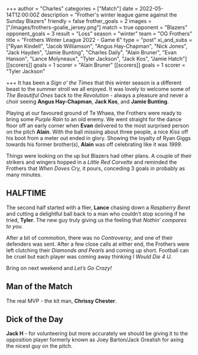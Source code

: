 +++
author = "Charles"
categories = ["Match"]
date = 2022-05-14T12:00:00Z
description = "Frother's winter league game against the Sunday Blazers"
friendly = false
frother_goals = 2
images = ["/images/frothers-goalie_jersey.png"]
match = true
opponent = "Blazers"
opponent_goals = 3
result = "Loss"
season = "winter"
team = "OG Frothers"
title = "Frothers Winter League 2022 - Game 6"
type = "post"
xi_and_subs = ["Ryan Kindell", "Jacob Williamson", "Angus Hay-Chapman", "Nick Jones", "Jack Hayden", "Jamie Bunting", "Charles Daily", "Alain Bruner", "Evan Hanson", "Lance Molyneaux", "Tyler Jackson", "Jack Kos", "Jamie Hatch"]
[[scorers]]
goals = 1
scorer = "Alain Bruner"
[[scorers]]
goals = 1
scorer = "Tyler Jackson"

+++
It has been a _Sign o’ the Times_ that this winter season is a different beast to the summer stroll we all enjoyed. It was lovely to welcome some of _The Beautiful Ones_ back to the _Revolution_ - always a pleasure and never a choir seeing **Angus Hay-Chapman**, **Jack Kos**, and **Jamie Bunting**.

Playing at our favoured ground of Te Whaea, the Frothers were ready to bring some _Purple Rain_ to an old enemy. We went straight for the dance floor off an early corner when **Evan** delivered to the most surprised person on the pitch **Alain**. With the ball missing about three people, a nice _Kiss_ off his boot from a meter out ended in glory. Showing the loyalty of Ryan Giggs towards his former brother(s), **Alain** was off celebrating like it was _1999._

Things were looking on the up but Blazers had other plans. A couple of their strikers and wingers hopped in a _Little Red Corvette_ and reminded the Frothers that _When Doves Cry,_ it pours, conceding 3 goals in probably as many minutes.

## **HALFTIME**

The second half started with a flier, **Lance** chasing down a _Raspberry Beret_ and cutting a delightful ball back to a man who couldn’t stop scoring if he tried, **Tyler**. The new guy truly giving us the feeling that _Nothin’ compares to you._

After a bit of commotion, there was no _Controversy_, and one of their defenders was sent. After a few close calls at either end, the Frothers were left clutching their _Diamonds and Pearls_ and coming up short. Football can be cruel but each player was coming away thinking _I Would Die 4 U._

Bring on next weekend and _Let’s Go Crazy!_

## **Man of the Match**

The real MVP - the kit man, **Chrissy Chester**.

## **Dick of the Day**

**Jack H** - for volunteering but more accurately we should be giving it to the opposition player formerly known as Joey Barton/Jack Grealish for axing the nicest guy on the pitch.